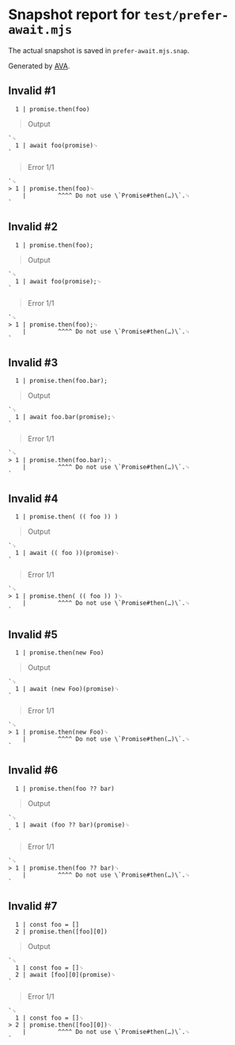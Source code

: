 # Snapshot report for `test/prefer-await.mjs`

The actual snapshot is saved in `prefer-await.mjs.snap`.

Generated by [AVA](https://avajs.dev).

## Invalid #1
      1 | promise.then(foo)

> Output

    `␊
      1 | await foo(promise)␊
    `

> Error 1/1

    `␊
    > 1 | promise.then(foo)␊
        |         ^^^^ Do not use \`Promise#then(…)\`.␊
    `

## Invalid #2
      1 | promise.then(foo);

> Output

    `␊
      1 | await foo(promise);␊
    `

> Error 1/1

    `␊
    > 1 | promise.then(foo);␊
        |         ^^^^ Do not use \`Promise#then(…)\`.␊
    `

## Invalid #3
      1 | promise.then(foo.bar);

> Output

    `␊
      1 | await foo.bar(promise);␊
    `

> Error 1/1

    `␊
    > 1 | promise.then(foo.bar);␊
        |         ^^^^ Do not use \`Promise#then(…)\`.␊
    `

## Invalid #4
      1 | promise.then( (( foo )) )

> Output

    `␊
      1 | await (( foo ))(promise)␊
    `

> Error 1/1

    `␊
    > 1 | promise.then( (( foo )) )␊
        |         ^^^^ Do not use \`Promise#then(…)\`.␊
    `

## Invalid #5
      1 | promise.then(new Foo)

> Output

    `␊
      1 | await (new Foo)(promise)␊
    `

> Error 1/1

    `␊
    > 1 | promise.then(new Foo)␊
        |         ^^^^ Do not use \`Promise#then(…)\`.␊
    `

## Invalid #6
      1 | promise.then(foo ?? bar)

> Output

    `␊
      1 | await (foo ?? bar)(promise)␊
    `

> Error 1/1

    `␊
    > 1 | promise.then(foo ?? bar)␊
        |         ^^^^ Do not use \`Promise#then(…)\`.␊
    `

## Invalid #7
      1 | const foo = []
      2 | promise.then([foo][0])

> Output

    `␊
      1 | const foo = []␊
      2 | await [foo][0](promise)␊
    `

> Error 1/1

    `␊
      1 | const foo = []␊
    > 2 | promise.then([foo][0])␊
        |         ^^^^ Do not use \`Promise#then(…)\`.␊
    `
